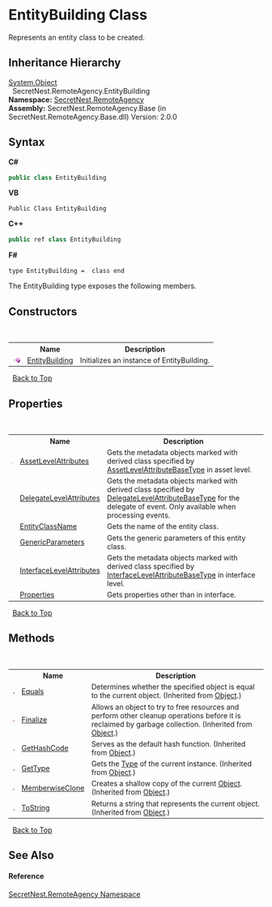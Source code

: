# EntityBuilding Class
 

Represents an entity class to be created.


## Inheritance Hierarchy
<a href="https://docs.microsoft.com/dotnet/api/system.object" target="_blank">System.Object</a><br />&nbsp;&nbsp;SecretNest.RemoteAgency.EntityBuilding<br />
**Namespace:**&nbsp;<a href="N_SecretNest_RemoteAgency">SecretNest.RemoteAgency</a><br />**Assembly:**&nbsp;SecretNest.RemoteAgency.Base (in SecretNest.RemoteAgency.Base.dll) Version: 2.0.0

## Syntax

**C#**<br />
``` C#
public class EntityBuilding
```

**VB**<br />
``` VB
Public Class EntityBuilding
```

**C++**<br />
``` C++
public ref class EntityBuilding
```

**F#**<br />
``` F#
type EntityBuilding =  class end
```

The EntityBuilding type exposes the following members.


## Constructors
&nbsp;<table><tr><th></th><th>Name</th><th>Description</th></tr><tr><td>![Public method](media/pubmethod.gif "Public method")</td><td><a href="M_SecretNest_RemoteAgency_EntityBuilding__ctor">EntityBuilding</a></td><td>
Initializes an instance of EntityBuilding.</td></tr></table>&nbsp;
<a href="#entitybuilding-class">Back to Top</a>

## Properties
&nbsp;<table><tr><th></th><th>Name</th><th>Description</th></tr><tr><td>![Public property](media/pubproperty.gif "Public property")</td><td><a href="P_SecretNest_RemoteAgency_EntityBuilding_AssetLevelAttributes">AssetLevelAttributes</a></td><td>
Gets the metadata objects marked with derived class specified by <a href="P_SecretNest_RemoteAgency_EntityCodeBuilderBase_AssetLevelAttributeBaseType">AssetLevelAttributeBaseType</a> in asset level.</td></tr><tr><td>![Public property](media/pubproperty.gif "Public property")</td><td><a href="P_SecretNest_RemoteAgency_EntityBuilding_DelegateLevelAttributes">DelegateLevelAttributes</a></td><td>
Gets the metadata objects marked with derived class specified by <a href="P_SecretNest_RemoteAgency_EntityCodeBuilderBase_DelegateLevelAttributeBaseType">DelegateLevelAttributeBaseType</a> for the delegate of event. Only available when processing events.</td></tr><tr><td>![Public property](media/pubproperty.gif "Public property")</td><td><a href="P_SecretNest_RemoteAgency_EntityBuilding_EntityClassName">EntityClassName</a></td><td>
Gets the name of the entity class.</td></tr><tr><td>![Public property](media/pubproperty.gif "Public property")</td><td><a href="P_SecretNest_RemoteAgency_EntityBuilding_GenericParameters">GenericParameters</a></td><td>
Gets the generic parameters of this entity class.</td></tr><tr><td>![Public property](media/pubproperty.gif "Public property")</td><td><a href="P_SecretNest_RemoteAgency_EntityBuilding_InterfaceLevelAttributes">InterfaceLevelAttributes</a></td><td>
Gets the metadata objects marked with derived class specified by <a href="P_SecretNest_RemoteAgency_EntityCodeBuilderBase_InterfaceLevelAttributeBaseType">InterfaceLevelAttributeBaseType</a> in interface level.</td></tr><tr><td>![Public property](media/pubproperty.gif "Public property")</td><td><a href="P_SecretNest_RemoteAgency_EntityBuilding_Properties">Properties</a></td><td>
Gets properties other than in interface.</td></tr></table>&nbsp;
<a href="#entitybuilding-class">Back to Top</a>

## Methods
&nbsp;<table><tr><th></th><th>Name</th><th>Description</th></tr><tr><td>![Public method](media/pubmethod.gif "Public method")</td><td><a href="https://docs.microsoft.com/dotnet/api/system.object.equals#System_Object_Equals_System_Object_" target="_blank">Equals</a></td><td>
Determines whether the specified object is equal to the current object.
 (Inherited from <a href="https://docs.microsoft.com/dotnet/api/system.object" target="_blank">Object</a>.)</td></tr><tr><td>![Protected method](media/protmethod.gif "Protected method")</td><td><a href="https://docs.microsoft.com/dotnet/api/system.object.finalize#System_Object_Finalize" target="_blank">Finalize</a></td><td>
Allows an object to try to free resources and perform other cleanup operations before it is reclaimed by garbage collection.
 (Inherited from <a href="https://docs.microsoft.com/dotnet/api/system.object" target="_blank">Object</a>.)</td></tr><tr><td>![Public method](media/pubmethod.gif "Public method")</td><td><a href="https://docs.microsoft.com/dotnet/api/system.object.gethashcode#System_Object_GetHashCode" target="_blank">GetHashCode</a></td><td>
Serves as the default hash function.
 (Inherited from <a href="https://docs.microsoft.com/dotnet/api/system.object" target="_blank">Object</a>.)</td></tr><tr><td>![Public method](media/pubmethod.gif "Public method")</td><td><a href="https://docs.microsoft.com/dotnet/api/system.object.gettype#System_Object_GetType" target="_blank">GetType</a></td><td>
Gets the <a href="https://docs.microsoft.com/dotnet/api/system.type" target="_blank">Type</a> of the current instance.
 (Inherited from <a href="https://docs.microsoft.com/dotnet/api/system.object" target="_blank">Object</a>.)</td></tr><tr><td>![Protected method](media/protmethod.gif "Protected method")</td><td><a href="https://docs.microsoft.com/dotnet/api/system.object.memberwiseclone#System_Object_MemberwiseClone" target="_blank">MemberwiseClone</a></td><td>
Creates a shallow copy of the current <a href="https://docs.microsoft.com/dotnet/api/system.object" target="_blank">Object</a>.
 (Inherited from <a href="https://docs.microsoft.com/dotnet/api/system.object" target="_blank">Object</a>.)</td></tr><tr><td>![Public method](media/pubmethod.gif "Public method")</td><td><a href="https://docs.microsoft.com/dotnet/api/system.object.tostring#System_Object_ToString" target="_blank">ToString</a></td><td>
Returns a string that represents the current object.
 (Inherited from <a href="https://docs.microsoft.com/dotnet/api/system.object" target="_blank">Object</a>.)</td></tr></table>&nbsp;
<a href="#entitybuilding-class">Back to Top</a>

## See Also


#### Reference
<a href="N_SecretNest_RemoteAgency">SecretNest.RemoteAgency Namespace</a><br />